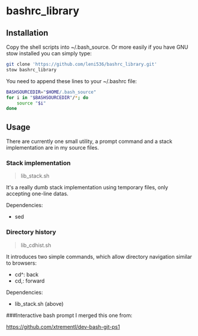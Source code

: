 bashrc_library
==============
Installation
---------------
Copy the shell scripts into ~/.bash_source. Or more easily if you have GNU stow installed you can simply type:
```bash
git clone 'https://github.com/leni536/bashrc_library.git'
stow bashrc_library
```

You need to append these lines to your ~/.bashrc file:
```bash
BASHSOURCEDIR="$HOME/.bash_source"
for i in "$BASHSOURCEDIR"/*; do
    source "$i"
done
```
Usage
---------
There are currently one small utility, a prompt command and a stack implementation are in my source files.
### Stack implementation
>lib_stack.sh 

It's a really dumb stack implementation using temporary files, only accepting one-line datas.

Dependencies:

* sed

### Directory history
>lib_cdhist.sh

It introduces two simple commands, which allow directory navigation similar to browsers:

* cd^: back
* cd,: forward

Dependencies:

* lib_stack.sh (above)

###Interactive bash prompt
I merged this one from:

https://github.com/xtrementl/dev-bash-git-ps1
